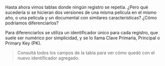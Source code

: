 Hasta ahora vimos tablas donde ningún registro se repetía. ¿Pero qué sucedería si 
se hicieran dos versiones de una misma película en el mismo año, o una película y un documental con similares características? ¿Cómo podríamos diferenciarlos? 

<div class='mu-sql-table'
  data-name='series_peliculas'
  data-columns='["titulo", "descripcion", "creador", "personajes", "temporadas", "puntuacion"]'
  data-rows='[
    ["Los simuladores (Argentina)", "Cuatro socios que se dedican al negocio de la simulación, resuelven los problemas y necesidades de sus clientes mediante lo que ellos denominan operativos de simulacro.", "Damián Szifron", "Mario Santos, Pablo Lamponne, Emilio Ravenna, Gabriel Medina", 2, 10],
    ["Los simuladores (México)", "Cuatro socios que...", "Damián Szifron", "Mario Santos, Pablo López, Emilio Vargas, Gabriel Medina", 2, 9.7],
    ["Los simuladores (Chile)", "Cuatro socios que...", "", "Ernesto Santos, Gabriel Medina, Emilio Ravenna, Pablo Lorca", 2, 9.3],
    ["Los simuladores (España)", "Cuatro socios que...", "", "Santos, Medina, León, Jota", 2, 9.8]
  ]'>
</div>

Para diferenciarlos se utiliza un identificador único para cada registro, que suele ser numérico por simplicidad, y se lo llama Clave Primaria, Principal o Primary Key (PK). 

> Consultá todos los campos de la tabla para ver cómo quedó con el nuevo identificador agregado. 